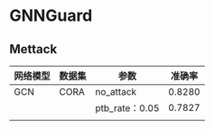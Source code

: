 # GNNGuard

## Mettack

| 网络模型 | 数据集 | 参数           | 准确率 |
| -------- | ------ | -------------- | ------ |
| GCN      | CORA   | no_attack      | 0.8280 |
|          |        | ptb_rate：0.05 | 0.7827 |
|          |        |                |        |

